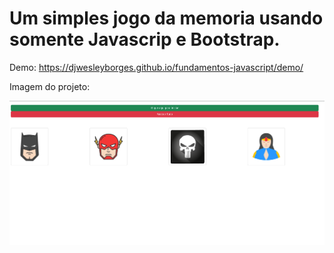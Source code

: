 # Um simples jogo da memoria usando somente Javascrip e Bootstrap.

Demo: https://djwesleyborges.github.io/fundamentos-javascript/demo/

Imagem do projeto:

<img src="https://github.com/djwesleyborges/fundamentos-javascript/blob/main/src/img.png" alt="Texto Alternativo">
